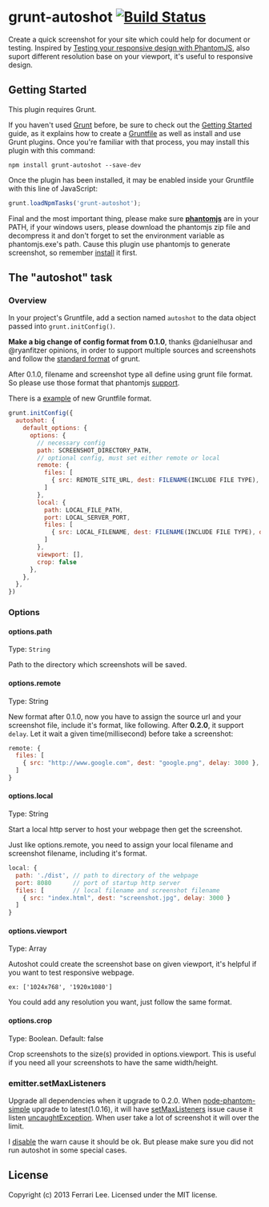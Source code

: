 # grunt-autoshot [![Build Status](https://travis-ci.org/Ferrari/grunt-autoshot.png?branch=master)](https://travis-ci.org/Ferrari/grunt-autoshot)

Create a quick screenshot for your site which could help for document or testing. 
Inspired by [Testing your responsive design with PhantomJS](http://daker.me/2013/07/testing-your-responsive-design-with-phantomjs.html), also suport different resolution base on your viewport, it's useful to responsive design.

## Getting Started
This plugin requires Grunt.

If you haven't used [Grunt](http://gruntjs.com/) before, be sure to check out the [Getting Started](http://gruntjs.com/getting-started) guide, as it explains how to create a [Gruntfile](http://gruntjs.com/sample-gruntfile) as well as install and use Grunt plugins. Once you're familiar with that process, you may install this plugin with this command:

```shell
npm install grunt-autoshot --save-dev
```

Once the plugin has been installed, it may be enabled inside your Gruntfile with this line of JavaScript:

```js
grunt.loadNpmTasks('grunt-autoshot');
```

Final and the most important thing, please make sure [**phantomjs**](http://phantomjs.org/) are in your PATH, if your windows users, please download the phantomjs zip file and decompress it and don't forget to set the environment variable as phantomjs.exe's path. Cause this plugin use phantomjs to generate screenshot, so remember [install](http://phantomjs.org/download.html) it first.

## The "autoshot" task

### Overview
In your project's Gruntfile, add a section named `autoshot` to the data object passed into `grunt.initConfig()`.

**Make a big change of config format from 0.1.0**, thanks @danielhusar and @ryanfitzer opinions, in order to support multiple sources and screenshots and follow the [standard format](http://gruntjs.com/configuring-tasks#files) of grunt.

After 0.1.0, filename and screenshot type all define using grunt file format. So please use those format that phantomjs [support](https://github.com/ariya/phantomjs/wiki/Screen-Capture).

There is a [example](https://github.com/Ferrari/grunt-autoshot/blob/master/Gruntfile.js#L32) of new Gruntfile format.

```js
grunt.initConfig({
  autoshot: {
    default_options: {
      options: {
        // necessary config
        path: SCREENSHOT_DIRECTORY_PATH,
        // optional config, must set either remote or local
        remote: {
          files: [
            { src: REMOTE_SITE_URL, dest: FILENAME(INCLUDE FILE TYPE), delay: DELAY_MILLISECOND }
          ]
        },
        local: {
          path: LOCAL_FILE_PATH,
          port: LOCAL_SERVER_PORT,
          files: [
            { src: LOCAL_FILENAME, dest: FILENAME(INCLUDE FILE TYPE), delay: DELAY_MILLISECOND }
          ]
        },
        viewport: [],
        crop: false 
      },
    },
  },
})
```

### Options

#### options.path
Type: `String`

Path to the directory which screenshots will be saved.

#### options.remote
Type: String

New format after 0.1.0, now you have to assign the source url and your screenshot file, include it's format, like following. After **0.2.0**, it support `delay`. Let it wait a given time(millisecond) before take a screenshot:

```js
remote: {
  files: [
    { src: "http://www.google.com", dest: "google.png", delay: 3000 },
  ]
}
```


#### options.local
Type: String

Start a local http server to host your webpage then get the screenshot. 

Just like options.remote, you need to assign your local filename and screenshot filename, including it's format.
```js
local: {
  path: './dist', // path to directory of the webpage
  port: 8080      // port of startup http server
  files: [        // local filename and screenshot filename
    { src: "index.html", dest: "screenshot.jpg", delay: 3000 }
  ]
}
```

#### options.viewport
Type: Array

Autoshot could create the screenshot base on given viewport, it's helpful if you want to test responsive webpage.
```
ex: ['1024x768', '1920x1080']
```
You could add any resolution you want, just follow the same format.

#### options.crop
Type: Boolean. Default: false

Crop screenshots to the size(s) provided in options.viewport. This is useful if you need all your screenshots to have the same width/height.

### emitter.setMaxListeners

Upgrade all dependencies when it upgrade to 0.2.0. When [node-phantom-simple](https://github.com/baudehlo/node-phantom-simple) upgrade to latest(1.0.16), it will have [setMaxListeners](http://nodejs.org/api/events.html#events_emitter_setmaxlisteners_n) issue cause it listen [uncaughtException](https://github.com/baudehlo/node-phantom-simple/blob/master/node-phantom-simple.js#L84). When user take a lot of screenshot it will over the limit.

I [disable](https://github.com/Ferrari/grunt-autoshot/blob/master/tasks/autoshot.js#L17) the warn cause it should be ok. But please make sure you did not run autoshot in some special cases.

## License
Copyright (c) 2013 Ferrari Lee. Licensed under the MIT license.
